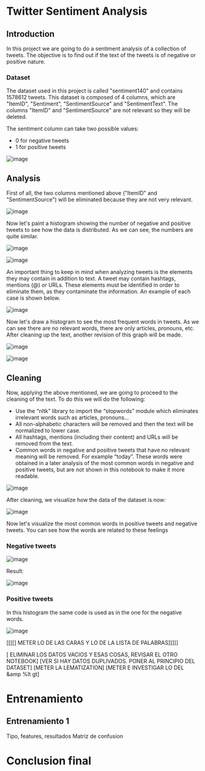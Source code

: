 # Twitter Sentiment Analysis

## Introduction

In this project we are going to do a sentiment analysis of a collection of tweets. The objective is to find out if the text of the tweets is of negative or positive nature.

### Dataset

The dataset used in this project is called "sentiment140" and contains 1578612 tweets. 
This dataset is composed of 4 columns, which are "ItemID", "Sentiment", "SentimentSource" and "SentimentText". The columns "ItemID" and "SentimentSource" are not relevant so they will be deleted.

The sentiment column can take two possible values: 
- 0 for negative tweets
- 1 for positive tweets

![image](https://github.com/user-attachments/assets/8c8a15a0-d438-4f37-a058-a9e4662bc58f)


## Analysis

First of all, the two columns mentioned above ("ItemID" and "SentimentSource") will be eliminated because they are not very relevant.

![image](https://github.com/user-attachments/assets/0604b1f1-22b2-4d17-a83e-46d6f5b7039d)

Now let's paint a histogram showing the number of negative and positive tweets to see how the data is distributed. As we can see, the numbers are quite similar.

![image](https://github.com/user-attachments/assets/acf816a7-1407-4e7c-a73b-9c32062dee74)

![image](https://github.com/user-attachments/assets/3185017c-5d0d-416a-8716-8c45dc1fe58a)


An important thing to keep in mind when analyzing tweets is the elements they may contain in addition to text. A tweet may contain hashtags, mentions (@) or URLs. These elements must be identified in order to eliminate them, as they contaminate the information. An example of each case is shown below.

![image](https://github.com/user-attachments/assets/40529eda-6591-4659-8fb7-d196c42c5592)

Now let's draw a histogram to see the most frequent words in tweets. As we can see there are no relevant words, there are only articles, pronouns, etc. After cleaning up the text, another revision of this graph will be made.

![image](https://github.com/user-attachments/assets/7b31d742-c9c8-45ec-aa96-b6aa41803b00)

![image](https://github.com/user-attachments/assets/1c893854-678f-4e71-955a-68e3cdab3142)


## Cleaning

Now, applying the above mentioned, we are going to proceed to the cleaning of the text. To do this we will do the following:

- Use the “nltk” library to import the “stopwords” module which eliminates irrelevant words such as articles, pronouns...
- All non-alphabetic characters will be removed and then the text will be normalized to lower case.
- All hashtags, mentions (including their content) and URLs will be removed from the text. 
- Common words in negative and positive tweets that have no relevant meaning will be removed. For example “today”. These words were obtained in a later analysis of the most common words in negative and positive tweets, but are not shown in this notebook to make it more readable.

![image](https://github.com/user-attachments/assets/8e25bf2c-e881-4ae7-8a52-5622bd5b22d6)

After cleaning, we visualize how the data of the dataset is now:

![image](https://github.com/user-attachments/assets/df59d5e6-4722-4db5-92b6-a8fd955c25bc)

Now let's visualize the most common words in positive tweets and negative tweets. You can see how the words are related to these feelings

### Negative tweets

![image](https://github.com/user-attachments/assets/fc0d629e-a83b-4973-a801-cdbc051c3aa1)

Result:

![image](https://github.com/user-attachments/assets/c61f66a6-5a85-48ae-8a72-1155abd0fa53)

### Positive tweets

In this histogram the same code is used as in the one for the negative words.

![image](https://github.com/user-attachments/assets/c50ab6dc-2dee-4683-8b77-4d41bfd159d1)



[[[[]            METER LO DE LAS CARAS Y LO DE LA LISTA DE PALABRAS]]]]]

[ ELIMINAR LOS DATOS VACIOS Y ESAS COSAS, REVISAR EL OTRO NOTEBOOK]
[VER SI HAY DATOS DUPLIVADOS. PONER AL PRINCIPIO DEL DATASET]
[METER LA LEMATIZATION]
[METER E INVESTIGAR LO DEL &amp %lt gt]






# Entrenamiento
## Entrenamiento 1
Tipo, features, resultados
Matriz de confusion

# Conclusion final
